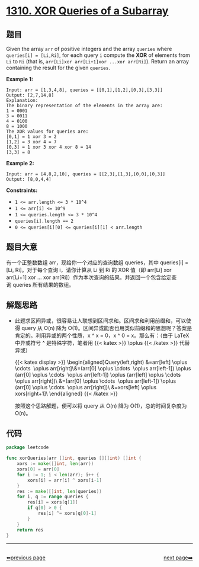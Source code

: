 # [1310. XOR Queries of a Subarray](https://leetcode.com/problems/xor-queries-of-a-subarray/)


## 题目

Given the array `arr` of positive integers and the array `queries` where `queries[i] = [Li,Ri]`, for each query `i` compute the **XOR** of elements from `Li` to `Ri` (that is, `arr[Li]xor arr[Li+1]xor ...xor arr[Ri]`). Return an array containing the result for the given `queries`.

**Example 1:**

```
Input: arr = [1,3,4,8], queries = [[0,1],[1,2],[0,3],[3,3]]
Output: [2,7,14,8]
Explanation:
The binary representation of the elements in the array are:
1 = 0001
3 = 0011
4 = 0100
8 = 1000
The XOR values for queries are:
[0,1] = 1 xor 3 = 2
[1,2] = 3 xor 4 = 7
[0,3] = 1 xor 3 xor 4 xor 8 = 14
[3,3] = 8

```

**Example 2:**

```
Input: arr = [4,8,2,10], queries = [[2,3],[1,3],[0,0],[0,3]]
Output: [8,0,4,4]

```

**Constraints:**

- `1 <= arr.length <= 3 * 10^4`
- `1 <= arr[i] <= 10^9`
- `1 <= queries.length <= 3 * 10^4`
- `queries[i].length == 2`
- `0 <= queries[i][0] <= queries[i][1] < arr.length`

## 题目大意

有一个正整数数组 arr，现给你一个对应的查询数组 queries，其中 queries[i] = [Li, Ri]。对于每个查询 i，请你计算从 Li 到 Ri 的 XOR 值（即 arr[Li] xor arr[Li+1] xor ... xor arr[Ri]）作为本次查询的结果。并返回一个包含给定查询 queries 所有结果的数组。

## 解题思路

- 此题求区间异或，很容易让人联想到区间求和。区间求和利用前缀和，可以使得 query 从 O(n) 降为 O(1)。区间异或能否也用类似前缀和的思想呢？答案是肯定的。利用异或的两个性质，x ^ x = 0，x ^ 0 = x。那么有：（由于 LaTeX 中异或符号 ^ 是特殊字符，笔者用 {{< katex >}} \oplus {{< /katex >}}  代替异或）

	{{< katex display >}}
    \begin{aligned}Query(left,right) &=arr[left] \oplus \cdots  \oplus arr[right]\\&=(arr[0] \oplus \cdots  \oplus arr[left-1]) \oplus (arr[0] \oplus \cdots  \oplus arr[left-1]) \oplus (arr[left] \oplus \cdots  \oplus arr[right])\\ &=(arr[0] \oplus \cdots  \oplus arr[left-1]) \oplus (arr[0] \oplus \cdots  \oplus arr[right])\\ &=xors[left] \oplus xors[right+1]\\ \end{aligned}
	{{< /katex >}}

    按照这个思路解题，便可以将 query 从 O(n) 降为 O(1)，总的时间复杂度为 O(n)。

## 代码

```go
package leetcode

func xorQueries(arr []int, queries [][]int) []int {
	xors := make([]int, len(arr))
	xors[0] = arr[0]
	for i := 1; i < len(arr); i++ {
		xors[i] = arr[i] ^ xors[i-1]
	}
	res := make([]int, len(queries))
	for i, q := range queries {
		res[i] = xors[q[1]]
		if q[0] > 0 {
			res[i] ^= xors[q[0]-1]
		}
	}
	return res
}
```



----------------------------------------------
<div style="display: flex;justify-content: space-between;align-items: center;">
<p><a href="https://books.halfrost.com/leetcode/ChapterFour/1300~1399/1306.Jump-Game-III/">⬅️previous page</a></p>
<p><a href="https://books.halfrost.com/leetcode/ChapterFour/1300~1399/1313.Decompress-Run-Length-Encoded-List/">next page➡️</a></p>
</div>
